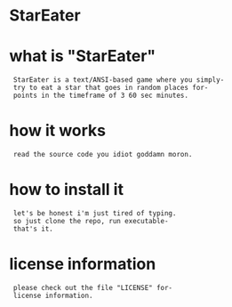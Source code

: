 # StarEater

# what is "StarEater"
     StarEater is a text/ANSI-based game where you simply-
     try to eat a star that goes in random places for-
     points in the timeframe of 3 60 sec minutes.

# how it works
     read the source code you idiot goddamn moron.

# how to install it
     let's be honest i'm just tired of typing.
     so just clone the repo, run executable-
     that's it.

# license information
     please check out the file "LICENSE" for-
     license information.
